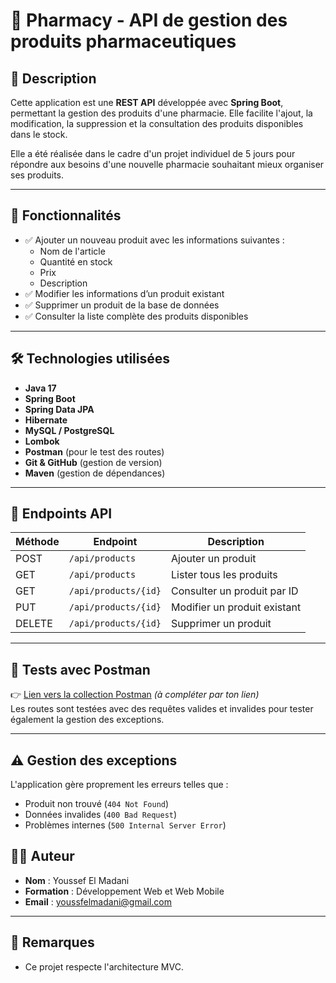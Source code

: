 # 💊 Pharmacy - API de gestion des produits pharmaceutiques

## 📝 Description

Cette application est une **REST API** développée avec **Spring Boot**, permettant la gestion des produits d'une pharmacie. Elle facilite l'ajout, la modification, la suppression et la consultation des produits disponibles dans le stock.

Elle a été réalisée dans le cadre d'un projet individuel de 5 jours pour répondre aux besoins d'une nouvelle pharmacie souhaitant mieux organiser ses produits.

---

## 🚀 Fonctionnalités

- ✅ Ajouter un nouveau produit avec les informations suivantes :
  - Nom de l'article
  - Quantité en stock
  - Prix
  - Description
- ✅ Modifier les informations d’un produit existant
- ✅ Supprimer un produit de la base de données
- ✅ Consulter la liste complète des produits disponibles

---

## 🛠️ Technologies utilisées

- **Java 17**
- **Spring Boot**
- **Spring Data JPA**
- **Hibernate**
- **MySQL / PostgreSQL**
- **Lombok**
- **Postman** (pour le test des routes)
- **Git & GitHub** (gestion de version)
- **Maven** (gestion de dépendances)

---

## 🔗 Endpoints API

| Méthode | Endpoint              | Description                       |
|--------|------------------------|-----------------------------------|
| POST   | `/api/products`        | Ajouter un produit                |
| GET    | `/api/products`        | Lister tous les produits          |
| GET    | `/api/products/{id}`   | Consulter un produit par ID       |
| PUT    | `/api/products/{id}`   | Modifier un produit existant      |
| DELETE | `/api/products/{id}`   | Supprimer un produit              |

---

## 🧪 Tests avec Postman

👉 [Lien vers la collection Postman](https://www.postman.com/) *(à compléter par ton lien)*  
Les routes sont testées avec des requêtes valides et invalides pour tester également la gestion des exceptions.

---

## ⚠️ Gestion des exceptions

L'application gère proprement les erreurs telles que :
- Produit non trouvé (`404 Not Found`)
- Données invalides (`400 Bad Request`)
- Problèmes internes (`500 Internal Server Error`)


## 👨‍💻 Auteur

- **Nom** : Youssef El Madani  
- **Formation** : Développement Web et Web Mobile  
- **Email** : youssfelmadani@gmail.com

---

## 📌 Remarques

- Ce projet respecte l'architecture MVC.
